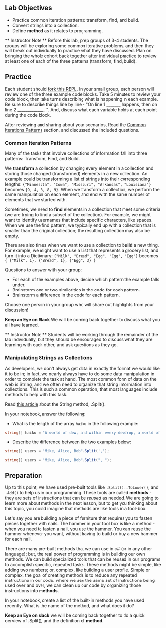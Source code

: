 ## Lab Objectives
* Practice common iteration patterns: transform, find, and build.
* Convert strings into a collection.
* Define **method** as it relates to programming.

** Instructor Note ** Before this lab, prep groups of 3-4 students.  The groups will be exploring some common iterative problems, and then they will break out individually to practice what they have discussed.  Plan on bringing the whole cohort back together after individual practice to review at least one of each of the three patterns (transform, find, build).

## Practice

<!-- In your small group, each person will review one of the three code blocks below.  Take 5 minutes to review your code block, then take turns describing what is happening in each example.  Be sure to describe things line by line - "On line 1 _______ happens, then on line 2 _____________...". And, discuss what each variable holds at each point during the code block. -->
Each student should [fork this REPL](https://replit.com/@RichardTillies2/M1W2-CollectionsLab#main.cs). In your small group, each person will review one of the three example code blocks.  Take 5 minutes to review your code block, then take turns describing what is happening in each example.  Be sure to describe things line by line - "On line 1 _______ happens, then on line 2 _____________...". And, discuss what each variable holds at each point during the code block.

After reviewing and sharing about your scenarios, Read the [Common Iterations Patterns](#common-iteration-patterns) section, and discussed the included questions.

<!-- 
Example One
```c#
var names = new List<string> {"alice", "bob", "charlie"};

var uppercaseNames = new List<string> ();

foreach (var name in names)
{
    uppercaseNames.Add(name.ToUpper());
}

Console.WriteLine(uppercaseNames);
```

Example Two
```c#
var nums = new List<int> {1, 2, 3, 4, 5, 6};

var evenNums = new List<int> ();

foreach (var num in nums)
{
    if (num % 2 == 0)
    {
        evenNums.Add(num);
    }
}

Console.WriteLine(evenNums);
```

Example Three
```c#
var nums = new List<int> {1, 3, 5, 7, 9};

var sum = 0;

foreach (var num in nums)
{
    sum += num;
}

Console.WriteLine(sum);
``` 
-->

### Common Iteration Patterns

Many of the tasks that involve collections of information fall into three patterns: Transform, Find, and Build.

We **transform** a collection by changing every element in a collection and storing those changed (transformed) elements in a new collection.  An example could be transforming a list of strings into their corresponding lengths: ```{"Minnesota", "Iowa", "Missouri", "Arkansas", "Louisiana"}``` becomes ```{9, 4, 8, 8, 9}```. When we transform a collection, we perform the same manipulation on each element, and end with the same number of elements that we started with.

Sometimes, we need to **find** elements in a collection that meet some criteria (we are trying to find a subset of the collection).  For example, we might want to identify usernames that include specific characters, like spaces.  When we use the find pattern, we typically end up with a collection that is smaller than the original collection; the resulting collection may also be empty.

There are also times when we want to use a collection to **build** a new thing.  For example, we might want to use a List that represents a grocery list, and turn it into a Dictionary: ```{"Milk", "Bread", "Egg", "Egg", "Egg"}``` becomes ```{ {"Milk", 1}, {"Bread", 1}, {"Egg", 3} }```

Questions to answer with your group:
* For each of the examples above, decide which pattern the example falls under.
* Brainstorm one or two similarities in the code for each pattern.
* Brainstorm a difference in the code for each pattern.

Choose one person in your group who will share out highlights from your discussion!

**Keep an Eye on Slack** We will be coming back together to discuss what you all have learned.

** Instructor Note ** Students will be working through the remainder of the lab individually, but they should be encouraged to discuss what they are learning with each other, and ask questions as they go.

### Manipulating Strings as Collections

As developers, we don't always get data in exactly the format we would like it to be in; in fact, we nearly always have to do some data manipulation in order to complete the task at hand.  The most common form of data on the web is String, and we often need to organize that string information into collections.  This is such a common operation, that most languages include methods to help with this task.

Read [this article](https://docs.microsoft.com/en-us/dotnet/csharp/how-to/parse-strings-using-split) about the String method, .Split().

In your notebook, answer the following:
* What is the length of the array `haiku` in the following example:
```c#
string[] haiku = "A world of dew, and within every dewdrop, a world of struggle".Split(", ");
```
* Describe the difference between the two examples below:
```c#
string[] users = "Mike, Alice, Bob".Split(',');
```
```c#
string[] users = "Mike, Alice, Bob".Split(", ");
```

## Preparation

Up to this point, we have used pre-built tools like `.Split()`,  `.ToLower()`, and `.Add()` to help us in our programming.  These tools are called **methods** - they are sets of instructions that can be _reused_ as needed.  We are going to learn more about methods in the next lesson, but to get you thinking about this topic, you could imagine that methods are like tools in a tool-box.  

Let's say you are building a piece of furniture that requires you to fasten pieces together with nails.  The hammer in your tool box is like a method - when you need to fasten a nail, you use the hammer.  You can reuse the hammer whenever you want, without having to build or buy a new hammer for each nail.

There are many pre-built methods that we can use in c# (or in any other language); but, the real power of programming is in building our own methods.   We can build specialized tools that can be reused in our programs to accomplish specific, repeated tasks.  These methods might be simple, like adding two numbers; or, complex, like building a user profile. Simple or complex, the goal of creating methods is to reduce any repeated instructions in our code.  where we see the same set of instructions being used over and over, we can clean up our code by organizing those instructions into **methods**.

In your notebook, create a list of the built-in methods you have used recently.  What is the name of the method, and what does it do?

**Keep an Eye on slack** we will be coming back together to do a quick oerview of .Split(), and the definition of **method**.


<!-- Another great lab! I think you do a good job of blending fun, exploratory work with "Real world" type exercises. I also love that this lab includes some pre-work for the next day that builds off of the learning students have already done! Not to keep repeating myself, but I am really excited for how you are building these labs - on the surface it seems like a great blend of exploration, practice, individual vs team work, opportunities for whole group. We will see how it all plays out in practice haha!  -->